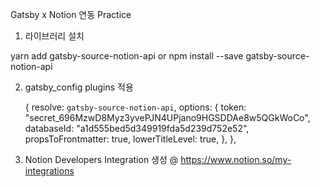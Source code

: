 Gatsby x Notion 연동 Practice

1. 라이브러리 설치

yarn add gatsby-source-notion-api
or
npm install --save gatsby-source-notion-api

2. gatsby_config plugins 적용

   {
   resolve: `gatsby-source-notion-api`,
   options: {
   token: "secret_696MzwD8Myz3yvePJN4UPjano9HGSDDAe8w5QGkWoCo",
   databaseId: "a1d555bed5d349919fda5d239d752e52",
   propsToFrontmatter: true,
   lowerTitleLevel: true,
   },
   },

3. Notion Developers Integration 생성
   @ https://www.notion.so/my-integrations
